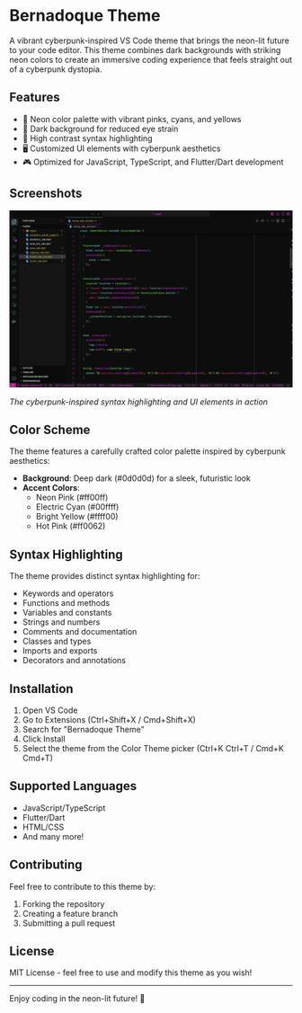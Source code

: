 # Bernadoque Theme

A vibrant cyberpunk-inspired VS Code theme that brings the neon-lit future to your code editor. This theme combines dark backgrounds with striking neon colors to create an immersive coding experience that feels straight out of a cyberpunk dystopia.

## Features

- 🎨 Neon color palette with vibrant pinks, cyans, and yellows
- 🌙 Dark background for reduced eye strain
- 🎯 High contrast syntax highlighting
- 🖥️ Customized UI elements with cyberpunk aesthetics
- 🎮 Optimized for JavaScript, TypeScript, and Flutter/Dart development

## Screenshots

![Bernadoque Theme Preview](bernadoque-theme.png)

*The cyberpunk-inspired syntax highlighting and UI elements in action*

## Color Scheme

The theme features a carefully crafted color palette inspired by cyberpunk aesthetics:

- **Background**: Deep dark (#0d0d0d) for a sleek, futuristic look
- **Accent Colors**: 
  - Neon Pink (#ff00ff)
  - Electric Cyan (#00ffff)
  - Bright Yellow (#ffff00)
  - Hot Pink (#ff0062)

## Syntax Highlighting

The theme provides distinct syntax highlighting for:

- Keywords and operators
- Functions and methods
- Variables and constants
- Strings and numbers
- Comments and documentation
- Classes and types
- Imports and exports
- Decorators and annotations

## Installation

1. Open VS Code
2. Go to Extensions (Ctrl+Shift+X / Cmd+Shift+X)
3. Search for "Bernadoque Theme"
4. Click Install
5. Select the theme from the Color Theme picker (Ctrl+K Ctrl+T / Cmd+K Cmd+T)

## Supported Languages

- JavaScript/TypeScript
- Flutter/Dart
- HTML/CSS
- And many more!

## Contributing

Feel free to contribute to this theme by:

1. Forking the repository
2. Creating a feature branch
3. Submitting a pull request

## License

MIT License - feel free to use and modify this theme as you wish!

---

Enjoy coding in the neon-lit future! 🚀
